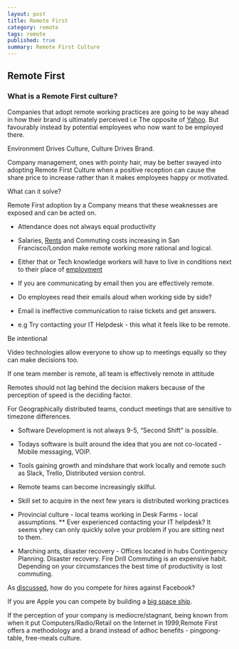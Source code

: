 ```yaml
---
layout: post
title: Remote First
category: remote
tags: remote
published: true
summary: Remote First Culture
---
```


## Remote First

### What is a Remote First culture?

Companies that adopt remote working practices are going to be way ahead in how their brand is ultimately perceived i.e The opposite of [Yahoo](http://allthingsd.com/20130222/physically-together-heres-the-internal-yahoo-no-work-from-home-memo-which-extends-beyond-remote-workers/). But favourably instead by potential employees who now want to be employed there.

Environment Drives Culture, Culture Drives Brand.

Company management, ones with pointy hair, may be better swayed into adopting Remote First Culture when a positive reception can cause the share price to increase rather than it makes employees happy or motivated.

What can it solve?

Remote First adoption by a Company means that these weaknesses are exposed and can be acted on.

* Attendance does not always equal productivity

* Salaries, [Rents](https://www.zumper.com/blog/2015/03/san-francisco-rent-prices-continue-rapid-rise-february/) and Commuting costs increasing in San Francisco/London make remote working more rational and logical.
 * Either that or Tech knowledge workers will have to live in conditions next to their place of [employment](https://www.apple.com/supplier-responsibility/progress-report/)
 
* If you are communicating by email then you are effectively remote. 
 * Do employees read their emails aloud when working side by side?

* Email is ineffective communication to raise tickets and get answers.
 * e.g Try contacting your IT Helpdesk - this what it feels like to be remote.

Be intentional

Video technologies allow everyone to show up to meetings equally so they can make decisions too.

If one team member is remote, all team is effectively remote in attitude

Remotes should not lag behind the decision makers because of the perception of speed is the deciding factor.

For Geographically distributed teams, conduct meetings that are sensitive to timezone differences.

* Software Development is not always 9-5, “Second Shift” is possible.

* Todays software is built around the idea that you are not co-located - Mobile messaging, VOIP. 

* Tools gaining growth and mindshare that work locally and remote such as Slack, Trello, Distributed version control.

* Remote teams can become increasingly skilful.

* Skill set to acquire in the next few years is distributed working practices

* Provincial culture - local teams working in Desk Farms - local assumptions.
 ** Ever experienced contacting your IT helpdesk? It seems yhey can only quickly solve your problem if you are sitting next to them.

* Marching ants, disaster recovery - Offices located in hubs
 Contingency Planning. Disaster recovery. Fire Drill
 Commuting is an expensive habit.
 Depending on your circumstances the best time of productivity is lost commuting.


As [discussed](/facebook/2015/04/05/Facebook-openplan/), how do you compete for hires against Facebook?

If you are Apple you can compete by building a [big space ship](http://www.cupertino.org/index.aspx?page=1107).

If the perception of your company is mediocre/stagnant, being known from when it put Computers/Radio/Retail on the Internet in 1999,Remote First offers a methodology and a brand instead of adhoc benefits - pingpong-table, free-meals culture.
